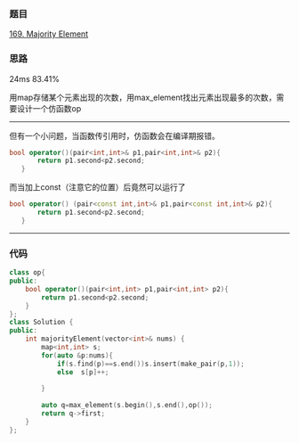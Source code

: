 ### 题目
[169. Majority Element](https://leetcode-cn.com/problems/majority-element/submissions/)
### 思路

24ms 83.41%

 用map存储某个元素出现的次数，用max_element找出元素出现最多的次数，需要设计一个仿函数op
 
 ---
 但有一个小问题，当函数传引用时，仿函数会在编译期报错。
 ```c++
 bool operator()(pair<int,int>& p1,pair<int,int>& p2){
        return p1.second<p2.second;
    }  
 ```
 而当加上const（注意它的位置）后竟然可以运行了
 ```c++
 bool operator() (pair<const int,int>& p1,pair<const int,int>& p2){
        return p1.second<p2.second;
    }  
 ```
 ---
### 代码
```c++
class op{
public:
    bool operator()(pair<int,int> p1,pair<int,int> p2){
        return p1.second<p2.second;
    }  
};
class Solution {
public:
    int majorityElement(vector<int>& nums) {
        map<int,int> s;
        for(auto &p:nums){
            if(s.find(p)==s.end())s.insert(make_pair(p,1));
            else  s[p]++;
            
        }
        
        auto q=max_element(s.begin(),s.end(),op());
        return q->first;
    }
};
```
